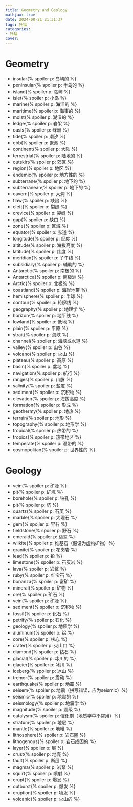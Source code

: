 ```yaml
---
title: Geometry and Geology
mathjax: true
date: 2024-08-21 21:31:37
tags: 托福
categories:
- 托福
cover:
---
```



# Geometry

- insular{% spoiler p: 岛屿的 %}
- peninsular{% spoiler p: 半岛的 %}
- island{% spoiler p: 岛屿 %}
- islet{% spoiler p: 小岛 %}
- marine{% spoiler p: 海洋的 %}
- maritime{% spoiler p: 海事的 %}
- moist{% spoiler p: 潮湿的 %}
- ledge{% spoiler p: 岩架 %}
- oasis{% spoiler p: 绿洲 %}
- tide{% spoiler p: 潮汐 %}
- ebb{% spoiler p: 退潮 %}
- continent{% spoiler p: 大陆 %}
- terrestrial{% spoiler p: 陆地的 %}
- outskirt{% spoiler p: 郊区 %}
- region{% spoiler p: 地区 %}
- endemic{% spoiler p: 地方性的 %}
- subterrane{% spoiler p: 地下的 %}
- subterranean{% spoiler p: 地下的 %}
- cavern{% spoiler p: 大洞 %}
- flaw{% spoiler p: 缺陷 %}
- cleft{% spoiler p: 裂缝 %}
- crevice{% spoiler p: 裂缝 %}
- gap{% spoiler p: 缺口 %}
- zone{% spoiler p: 区域 %}
- equator{% spoiler p: 赤道 %}
- longitude{% spoiler p: 经度 %}
- altitude{% spoiler p: 海拔高度 %}
- latitude{% spoiler p: 纬度 %}
- meridian{% spoiler p: 子午线 %}
- subsidiary{% spoiler p: 辅助的 %}
- Antarctic{% spoiler p: 南极的 %}
- Antarctica{% spoiler p: 南极洲 %}
- Arctic{% spoiler p: 北极的 %}
- coastland{% spoiler p: 海岸地带 %}
- hemisphere{% spoiler p: 半球 %}
- contour{% spoiler p: 轮廓线 %}
- geography{% spoiler p: 地理学 %}
- horizon{% spoiler p: 地平线 %}
- lowland{% spoiler p: 低地 %}
- plain{% spoiler p: 平原 %}
- strait{% spoiler p: 海峡 %}
- channel{% spoiler p: 海峡或水道 %}
- valley{% spoiler p: 山谷 %}
- volcano{% spoiler p: 火山 %}
- plateau{% spoiler p: 高原 %}
- basin{% spoiler p: 盆地 %}
- navigation{% spoiler p: 航行 %}
- ranges{% spoiler p: 山脉 %}
- salinity{% spoiler p: 盐度 %}
- sediment{% spoiler p: 沉积物 %}
- elevation{% spoiler p: 海拔高度 %}
- formation{% spoiler p: 形成 %}
- geothermy{% spoiler p: 地热 %}
- terrain{% spoiler p: 地形 %}
- topography{% spoiler p: 地形学 %}
- tropical{% spoiler p: 热带的 %}
- tropics{% spoiler p: 热带地区 %}
- temperate{% spoiler p: 温带的 %}
- cosmopolitan{% spoiler p: 世界性的 %}

# Geology
- vein{% spoiler p: 矿脉 %}
- pit{% spoiler p: 矿坑 %}
- borehole{% spoiler p: 钻孔 %}
- pit{% spoiler p: 坑 %}
- quartz{% spoiler p: 石英 %}
- marble{% spoiler p: 大理石 %}
- gem{% spoiler p: 宝石 %}
- fieldstone{% spoiler p: 野石 %}
- emerald{% spoiler p: 翡翠 %}
- wiikite{% spoiler p: 维基石（假设为虚构矿物）%}
- granite{% spoiler p: 花岗岩 %}
- lead{% spoiler p: 铅 %}
- limestone{% spoiler p: 石灰岩 %}
- lava{% spoiler p: 岩浆 %}
- ruby{% spoiler p: 红宝石 %}
- bonanza{% spoiler p: 富矿 %}
- mineral{% spoiler p: 矿物 %}
- ore{% spoiler p: 矿石 %}
- vein{% spoiler p: 矿脉 %}
- sediment{% spoiler p: 沉积物 %}
- fossil{% spoiler p: 化石 %}
- petrify{% spoiler p: 石化 %}
- geology{% spoiler p: 地质学 %}
- aluminum{% spoiler p: 铝 %}
- core{% spoiler p: 核心 %}
- crater{% spoiler p: 火山口 %}
- diamond{% spoiler p: 钻石 %}
- glacial{% spoiler p: 冰川的 %}
- glacier{% spoiler p: 冰川 %}
- iceberg{% spoiler p: 冰山 %}
- tremor{% spoiler p: 震动 %}
- earthquake{% spoiler p: 地震 %}
- seisem{% spoiler p: 地震（拼写错误，应为seismic）%}
- seismic{% spoiler p: 地震的 %}
- seismology{% spoiler p: 地震学 %}
- magnitude{% spoiler p: 震级 %}
- catalysm{% spoiler p: 催化剂（地质学中不常用）%}
- stratum{% spoiler p: 地层 %}
- mantle{% spoiler p: 地幔 %}
- lithosphere{% spoiler p: 岩石圈 %}
- lithogenous{% spoiler p: 岩石成因的 %}
- layer{% spoiler p: 层 %}
- crust{% spoiler p: 地壳 %}
- fault{% spoiler p: 断层 %}
- magma{% spoiler p: 岩浆 %}
- squirt{% spoiler p: 喷射 %}
- erupt{% spoiler p: 爆发 %}
- outburst{% spoiler p: 爆发 %}
- eruption{% spoiler p: 喷发 %}
- volcanic{% spoiler p: 火山的 %}
